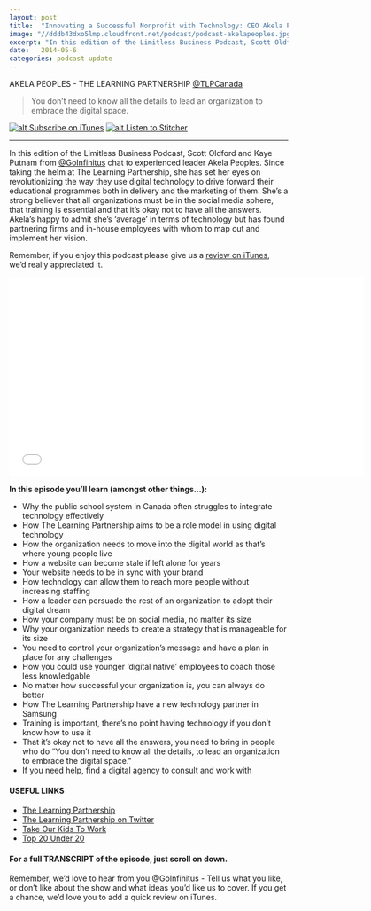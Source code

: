 ```yaml
---
layout: post
title:  "Innovating a Successful Nonprofit with Technology: CEO Akela Peoples"
image: "//dddb43dxo5lmp.cloudfront.net/podcast/podcast-akelapeoples.jpg"
excerpt: "In this edition of the Limitless Business Podcast, Scott Oldford and Kaye Putnam from @GoInfinitus chat to experienced leader Akela Peoples. Since taking the helm at The Learning Partnership, she has set her eyes on revolutionizing the way they use digital technology to drive forward their educational programmes both in delivery and the marketing of them. She’s a strong believer that all organizations must be in the social media sphere, that training is essential and that it’s okay not to have all the answers. Akela’s happy to admit she’s ‘average’ in terms of technology but has found partnering firms and in-house employees with whom to map out and implement her vision."
date:   2014-05-6
categories: podcast update
---
```


AKELA PEOPLES - THE LEARNING PARTNERSHIP [@TLPCanada](http://twitter.com/tlpcanada)

>You don’t need to know all the details to lead an organization to embrace the digital space.

[![alt Subscribe on iTunes](//dddb43dxo5lmp.cloudfront.net/podcast/Subscribe_on_iTunes_Badge_US-UK_110x40_0824.png "Subscribe on iTunes")](https://itunes.apple.com/us/podcast/innovating-successful-nonprofit/id873320660?i=309694903&mt=2)
[![alt Listen to Stitcher](//cloudfront.assets.stitcher.com/promo.assets/stitcher-banner-120x90.jpg "Listen to Stitcher")](http://www.stitcher.com/s?eid=33754159&refid=stpr)

*****

In this edition of the Limitless Business Podcast, Scott Oldford and Kaye Putnam from [@GoInfinitus](http://twitter.com/goinfinitus) chat to experienced leader Akela Peoples. Since taking the helm at The Learning Partnership, she has set her eyes on revolutionizing the way they use digital technology to drive forward their educational programmes both in delivery and the marketing of them. She’s a strong believer that all organizations must be in the social media sphere, that training is essential and that it’s okay not to have all the answers. Akela’s happy to admit she’s ‘average’ in terms of technology but has found partnering firms and in-house employees with whom to map out and implement her vision.

Remember, if you enjoy this podcast please give us a [review on iTunes](https://itunes.apple.com/us/podcast/limitless-business-podcast/id873320660?mt=2), we’d really appreciated it.

<iframe style="border: none" src="//html5-player.libsyn.com/embed/episode/id/2814554/height/360/width/640/theme/standard/direction/no/autoplay/no/autonext/no/thumbnail/yes/preload/no/no_addthis/no/" height="360" width="640" scrolling="no"  allowfullscreen webkitallowfullscreen mozallowfullscreen oallowfullscreen msallowfullscreen></iframe>


**In this episode you’ll learn (amongst other things…):**
  
- Why the public school system in Canada often struggles to integrate technology effectively
- How The Learning Partnership aims to be a role model in using digital technology
- How the organization needs to move into the digital world as that’s where young people live
- How a website can become stale if left alone for years
- Your website needs to be in sync with your brand
- How technology can allow them to reach more people without increasing staffing
- How a leader can persuade the rest of an organization to adopt their digital dream
- How your company must be on social media, no matter its size
- Why your organization needs to create a strategy that is manageable for its size
- You need to control your organization’s message and have a plan in place for any challenges
- How you could use younger ‘digital native’ employees to coach those less knowledgable
- No matter how successful your organization is, you can always do better
- How The Learning Partnership have a new technology partner in Samsung
- Training is important, there’s no point having technology if you don’t know how to use it
- That it’s okay not to have all the answers, you need to bring in people who do “You don’t need to know all the details, to lead an organization to embrace the digital space."
- If you need help, find a digital agency to consult and work with



#### USEFUL LINKS
- [The Learning Partnership](www.thelearningpartnership.ca)
- [The Learning Partnership on Twitter](www.twitter.com/TLPCanada)
- [Take Our Kids To Work](www.thelearningpartnership.ca/what-we-do/student-programs/take-our-kids-to-work)
- [Top 20 Under 20](www.top20under20.ca)
 
#### For a full TRANSCRIPT of the episode, just scroll on down.
 
Remember, we’d love to hear from you @GoInfinitus - Tell us what you like, or don’t like about the show and what ideas you’d like us to cover. If you get a chance, we’d love you to add a quick review on iTunes.